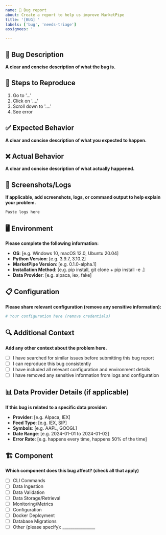 ```yaml
---
name: 🐛 Bug report
about: Create a report to help us improve MarketPipe
title: '[BUG] '
labels: ['bug', 'needs-triage']
assignees: ''

---
```


## 🐛 Bug Description

**A clear and concise description of what the bug is.**

## 🔄 Steps to Reproduce

1. Go to '...'
2. Click on '....'
3. Scroll down to '....'
4. See error

## ✅ Expected Behavior

**A clear and concise description of what you expected to happen.**

## ❌ Actual Behavior

**A clear and concise description of what actually happened.**

## 📸 Screenshots/Logs

**If applicable, add screenshots, logs, or command output to help explain your problem.**

```
Paste logs here
```

## 🖥️ Environment

**Please complete the following information:**

- **OS**: [e.g. Windows 10, macOS 12.0, Ubuntu 20.04]
- **Python Version**: [e.g. 3.9.7, 3.10.2]
- **MarketPipe Version**: [e.g. 0.1.0-alpha.1]
- **Installation Method**: [e.g. pip install, git clone + pip install -e .]
- **Data Provider**: [e.g. alpaca, iex, fake]

## 📋 Configuration

**Please share relevant configuration (remove any sensitive information):**

```yaml
# Your configuration here (remove credentials)
```

## 🔍 Additional Context

**Add any other context about the problem here.**

- [ ] I have searched for similar issues before submitting this bug report
- [ ] I can reproduce this bug consistently
- [ ] I have included all relevant configuration and environment details
- [ ] I have removed any sensitive information from logs and configuration

## 📊 Data Provider Details (if applicable)

**If this bug is related to a specific data provider:**

- **Provider**: [e.g. Alpaca, IEX]
- **Feed Type**: [e.g. IEX, SIP]
- **Symbols**: [e.g. AAPL, GOOGL]
- **Date Range**: [e.g. 2024-01-01 to 2024-01-02]
- **Error Rate**: [e.g. happens every time, happens 50% of the time]

## 🏗️ Component

**Which component does this bug affect? (check all that apply)**

- [ ] CLI Commands
- [ ] Data Ingestion
- [ ] Data Validation
- [ ] Data Storage/Retrieval
- [ ] Monitoring/Metrics
- [ ] Configuration
- [ ] Docker Deployment
- [ ] Database Migrations
- [ ] Other (please specify): ________________
